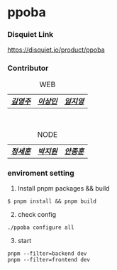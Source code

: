 # ppoba

### Disquiet Link

https://disquiet.io/product/ppoba

### Contributor

<table>
    <caption>WEB</caption>
        <td><B> <a href="https://github.com/yungjurick"><I>김영주</I></a><B></td>
        <td><B> <a href="https://github.com/poiu694"><I>이상민</I></a><B></td>
        <td><B> <a href="https://github.com/swimjiy"><I>임지영</I></a><B></td>
</table>
</br>
<table>
    <caption>NODE</caption>
        <td><B> <a href="https://github.com/minidonut"><I>정세훈</I></a><B></td>
        <td><B> <a href="https://github.com/pjw5521"><I>박지원</I></a><B></td>
        <td><B> <a href="https://github.com/JonghunAn"><I>안종훈</I></a><B></td>
</table>

### enviroment setting

1. Install pnpm packages && build

```shell
$ pnpm install && pnpm build
```

2. check config

```shell
./ppoba configure all
```

3. start

```shell
pnpm --filter=backend dev
pnpm --filter=frontend dev
```
